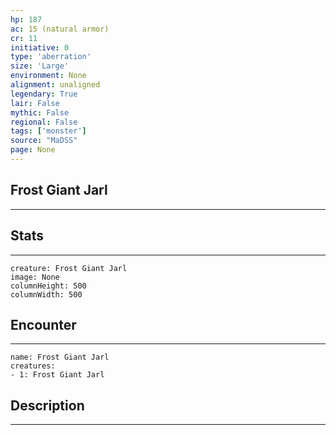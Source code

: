 ```yaml
---
hp: 187
ac: 15 (natural armor)
cr: 11
initiative: 0
type: 'aberration'    
size: 'Large'
environment: None
alignment: unaligned
legendary: True
lair: False
mythic: False
regional: False
tags: ['monster']
source: "MaDSS"
page: None
---
```


## Frost Giant Jarl
---



## Stats
---

```statblock
creature: Frost Giant Jarl
image: None
columnHeight: 500
columnWidth: 500
```

## Encounter
---

```encounter-table
name: Frost Giant Jarl
creatures:
- 1: Frost Giant Jarl
```

## Description
---




